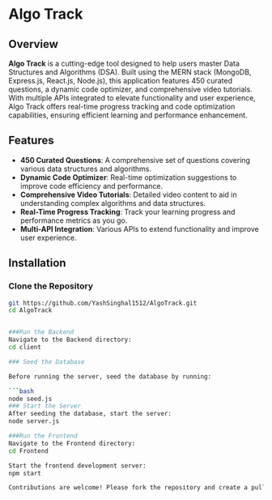 # Algo Track

## Overview

**Algo Track** is a cutting-edge tool designed to help users master Data Structures and Algorithms (DSA). Built using the MERN stack (MongoDB, Express.js, React.js, Node.js), this application features 450 curated questions, a dynamic code optimizer, and comprehensive video tutorials. With multiple APIs integrated to elevate functionality and user experience, Algo Track offers real-time progress tracking and code optimization capabilities, ensuring efficient learning and performance enhancement.

## Features

- **450 Curated Questions**: A comprehensive set of questions covering various data structures and algorithms.
- **Dynamic Code Optimizer**: Real-time optimization suggestions to improve code efficiency and performance.
- **Comprehensive Video Tutorials**: Detailed video content to aid in understanding complex algorithms and data structures.
- **Real-Time Progress Tracking**: Track your learning progress and performance metrics as you go.
- **Multi-API Integration**: Various APIs to extend functionality and improve user experience.

## Installation

### Clone the Repository

```bash
git https://github.com/YashSinghal1512/AlgoTrack.git
cd AlgoTrack


###Run the Backend
Navigate to the Backend directory:
cd client

### Seed the Database

Before running the server, seed the database by running:

```bash
node seed.js
### Start the Server
After seeding the database, start the server:
node server.js

###Run the Frontend
Navigate to the Frontend directory:
cd Frontend

Start the frontend development server:
npm start

Contributions are welcome! Please fork the repository and create a pull request with your changes.


